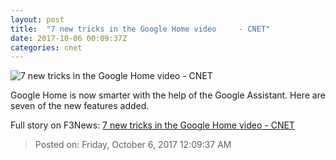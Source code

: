 ```yaml
---
layout: post
title:  "7 new tricks in the Google Home video     - CNET"
date: 2017-10-06 00:09:37Z
categories: cnet
---
```


![7 new tricks in the Google Home video     - CNET](https://cnet4.cbsistatic.com/img/yoJFdPglPXe9KEcuKo9d0d0BJWc=/2017/10/05/a197fd84-80b1-49ff-810c-16f581a1ea23/google-home-image-2.jpg)

Google Home is now smarter with the help of the Google Assistant. Here are seven of the new features added.


Full story on F3News: [7 new tricks in the Google Home video     - CNET](http://www.f3nws.com/n/fCdhFJ)

> Posted on: Friday, October 6, 2017 12:09:37 AM
